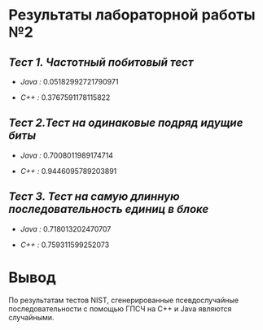 # Результаты лабораторной работы №2
## _Тест 1.  Частотный побитовый тест_
- _Java :_ 0.05182992721790971


- _C++ :_ 0.3767591178115822


## _Тест 2.Тест на одинаковые подряд идущие биты_


- _Java :_ 0.7008011989174714


- _C++ :_ 0.9446095789203891


## _Тест 3. Тест на самую длинную последовательность единиц в блоке_


- _Java :_ 0.718013202470707


- _C++ :_ 0.759311599252073


# Вывод
По результатам тестов NIST, сгенерированные псевдослучайные последовательности с помощью ГПСЧ на C++ и Java являются случайными.